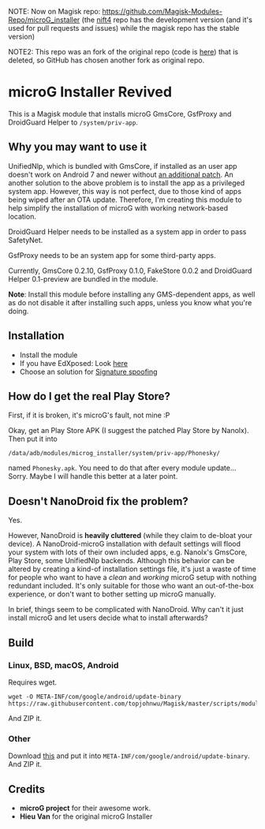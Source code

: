 NOTE: Now on Magisk repo: https://github.com/Magisk-Modules-Repo/microG_installer (the [nift4](https://github.com/nift4/microg_installer_revived) repo has the development version (and it's used for pull requests and issues) while the magisk repo has the stable version)

NOTE2: This repo was an fork of the original repo (code is [here](https://github.com/nift4/microg_installer/tree/23de13101d8dd5807f713d0cace4a565478c6cfd?files=1)) that is deleted, so GitHub has chosen another fork as original repo. 

# microG Installer Revived

This is a Magisk module that installs microG GmsCore, GsfProxy and DroidGuard Helper to `/system/priv-app`.

## Why you may want to use it

UnifiedNlp, which is bundled with GmsCore, if installed as an user app doesn't work on Android 7 and newer without [an additional patch](https://github.com/microg/android_packages_apps_UnifiedNlp/blob/master/patches/android_frameworks_base-N.patch). An another solution to the above problem is to install the app as a privileged system app. However, this way is not perfect, due to those kind of apps being wiped after an OTA update. Therefore, I'm creating this module to help simplify the installation of microG with working network-based location.

DroidGuard Helper needs to be installed as a system app in order to pass SafetyNet.

GsfProxy needs to be an system app for some third-party apps.

Currently, GmsCore 0.2.10, GsfProxy 0.1.0, FakeStore 0.0.2 and DroidGuard Helper 0.1-preview are bundled in the module.

**Note**: Install this module before installing any GMS-dependent apps, as well as do not disable it after installing such apps, unless you know what you're doing.

## Installation
- Install the module
- If you have EdXposed: Look [here](https://github.com/nift4/microg_installer_revived/issues/4)
- Choose an solution for [Signature spoofing](https://github.com/microg/android_packages_apps_GmsCore/wiki/Signature-Spoofing)

## How do I get the real Play Store?

First, if it is broken, it's microG's fault, not mine :P

Okay, get an Play Store APK (I suggest the patched Play Store by Nanolx). Then put it into

```
/data/adb/modules/microg_installer/system/priv-app/Phonesky/
```

named `Phonesky.apk`. You need to do that after every module update... Sorry. Maybe I will handle this better at a later point.

## Doesn't NanoDroid fix the problem?

Yes.

However, NanoDroid is **heavily cluttered** (while they claim to de-bloat your device). A NanoDroid-microG installation with default settings will flood your system with lots of their own included apps, e.g. Nanolx's GmsCore, Play Store, some UnifiedNlp backends. Although this behavior can be altered by creating a kind-of installation settings file, it's just a waste of time for people who want to have a _clean_ and _working_ microG setup with nothing redundant included. It's only suitable for those who want an out-of-the-box experience, or don't want to bother setting up microG manually.

In brief, things seem to be complicated with NanoDroid. Why can't it just install microG and let users decide what to install afterwards?

## Build

### Linux, BSD, macOS, Android
Requires wget.

    wget -O META-INF/com/google/android/update-binary https://raw.githubusercontent.com/topjohnwu/Magisk/master/scripts/module_installer.sh

And ZIP it.
### Other
Download [this](https://raw.githubusercontent.com/topjohnwu/Magisk/master/scripts/module_installer.sh) and put it into `META-INF/com/google/android/update-binary`. And ZIP it.
## Credits

- **microG project** for their awesome work.
- **Hieu Van** for the original microG Installer
